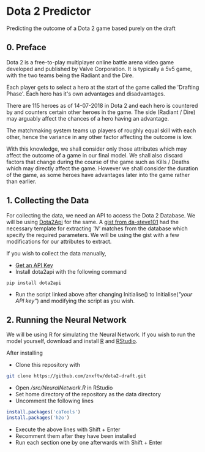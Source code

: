 # Dota 2 Predictor
Predicting the outcome of a Dota 2 game based purely on the draft

## 0. Preface

Dota 2 is a free-to-play multiplayer online battle arena video game developed and published by Valve Corporation. It is typically a 5v5 game, with the two teams being the Radiant and the Dire.

Each player gets to select a hero at the start of the game called the 'Drafting Phase'. Each hero has it's own advantages and disadvantages.

There are 115 heroes as of 14-07-2018 in Dota 2 and each hero is countered by and counters certain other heroes in the game. The side (Radiant / Dire) may arguably affect the chances of a hero having an advantage.

The matchmaking system teams up players of roughly equal skill with each other, hence the variance in any other factor affecting the outcome is low.

With this knowledge, we shall consider only those attributes which may affect the outcome of a game in our final model. We shall also discard factors that change during the course of the game such as Kills / Deaths which may directly affect the game. However we shall consider the duration of the game, as some heroes have advantages later into the game rather than earlier.

## 1. Collecting the Data

For collecting the data, we need an API to access the Dota 2 Database. We will be using [Dota2Api](http://dota2api.readthedocs.io/en/latest/) for the same. A [gist from da-steve101](https://gist.github.com/da-steve101/1a7ae319448db431715bd75391a66e1b) had the necessary template for extracting *'N'* matches from the database which specify the required parameters. We will be using the gist with a few modifications for our attributes to extract.

If you wish to collect the data manually,
- [Get an API Key](https://steamcommunity.com/dev/apikey)
- Install dota2api with the following command

```
pip install dota2api
```
- Run the script linked above after changing Initialise() to Initialise(*"your API key"*) and modifying the script as you wish.

## 2. Running the Neural Network

We will be using R for simulating the Neural Network. If you wish to run the model yourself, download and install [R](https://cran.r-project.org/bin/windows/base/) and [RStudio](https://www.rstudio.com/products/rstudio/download/).

After installing
- Clone this repository with
```bash
git clone https://github.com/znxftw/dota2-draft.git
```
- Open */src/NeuralNetwork.R* in RStudio
- Set home directory of the repository as the data directory
- Uncomment the following lines
```R
install.packages('caTools')
install.packages('h2o')
```
- Execute the above lines with Shift + Enter 
- Recomment them after they have been installed
- Run each section one by one afterwards with Shift + Enter
